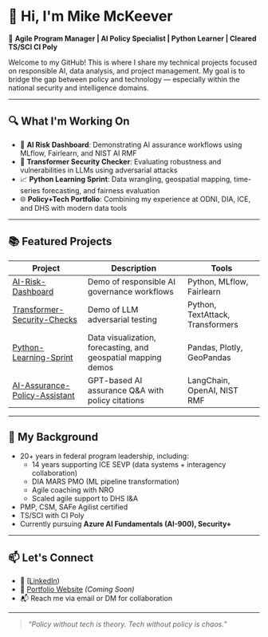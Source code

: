 # 👋 Hi, I'm Mike McKeever

🎯 **Agile Program Manager | AI Policy Specialist | Python Learner | Cleared TS/SCI CI Poly**

Welcome to my GitHub! This is where I share my technical projects focused on responsible AI, data analysis, and project management. My goal is to bridge the gap between policy and technology — especially within the national security and intelligence domains.

---

## 🔍 What I'm Working On

- 🧠 **AI Risk Dashboard**: Demonstrating AI assurance workflows using MLflow, Fairlearn, and NIST AI RMF
- 🧪 **Transformer Security Checker**: Evaluating robustness and vulnerabilities in LLMs using adversarial attacks
- 📈 **Python Learning Sprint**: Data wrangling, geospatial mapping, time-series forecasting, and fairness evaluation
- 🌐 **Policy+Tech Portfolio**: Combining my experience at ODNI, DIA, ICE, and DHS with modern data tools

---

## 📚 Featured Projects

| Project | Description | Tools |
|--------|-------------|-------|
| [AI-Risk-Dashboard](https://github.com/MLM2/ai-risk-dashboard) | Demo of responsible AI governance workflows | Python, MLflow, Fairlearn |
| [Transformer-Security-Checks](https://github.com/MLM2/transformer-security-checks) | Demo of LLM adversarial testing | Python, TextAttack, Transformers |
| [Python-Learning-Sprint](https://github.com/MLM2/python-learning-sprint) | Data visualization, forecasting, and geospatial mapping demos | Pandas, Plotly, GeoPandas |
| [AI-Assurance-Policy-Assistant](https://github.com/MLM2/ai-assurance-policy-assistant) | GPT-based AI assurance Q&A with policy citations | LangChain, OpenAI, NIST RMF |

---

## 🧠 My Background

- 20+ years in federal program leadership, including:
  - 14 years supporting ICE SEVP (data systems + interagency collaboration)
  - DIA MARS PMO (ML pipeline transformation)
  - Agile coaching with NRO
  - Scaled agile support to DHS I&A
- PMP, CSM, SAFe Agilist certified
- TS/SCI with CI Poly
- Currently pursuing **Azure AI Fundamentals (AI-900), Security+**

---

## 📫 Let's Connect

- 🔗 [[LinkedIn](https://www.linkedin.com/in/mckeever-mike/))
- 💼 [Portfolio Website](#) _(Coming Soon)_
- 📬 Reach me via email or DM for collaboration

---

> _“Policy without tech is theory. Tech without policy is chaos.”_


